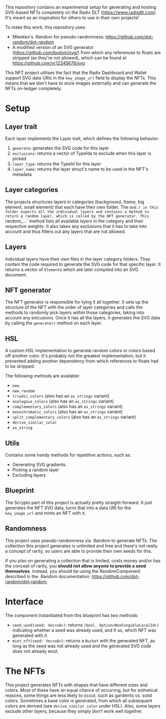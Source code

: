 This repository contains an experimental setup for generating and hosting SVG-based NFTs completely on the Radix DLT (https://www.radixdlt.com). It's meant as an inspiration for others to use in their own projects!

To make this work, this repository uses:
* Mleekko's .Random for pseudo-randomness: https://github.com/dot-random/dot-random
* A modified version of an SVG generator (https://github.com/bodoni/svg/) from which any references to floats are stripped (as they're not allowed), which can be found at https://github.com/yr12345678/svg

This NFT project utilises the fact that the Radix Dashboard and Wallet support SVG data URIs in the `key_image_url` field to display the NFTs. This means that we don't have to store images externally and can generate the NFTs on-ledger completely.

# Setup

## Layer trait
Each layer implements the Layer trait, which defines the following behavior:
1. `generate`: generates the SVG code for this layer
2. `exclusions`: returns a vector of TypeIds to exclude when this layer is picked
3. `layer_type`: returns the TypeId for this layer
4. `layer_name`: returns the layer struct's name to be used in the NFT's metadata

## Layer categories
The projects structures layers in categories (background, frame, big element, small element) that each have their own folder. The `mod.r in this folder exports all the individual layers and contains a method to return a random layer, which is called by the NFT generator. This `random_...` method lists all available layers in the category and their respective weights. It also takes any exclusions that it has to take into account and thus filters out any layers that are not allowed.

## Layers
Individual layers have their own files in the layer category folders. They contain the code required to generate the SVG code for that specific layer. It returns a vector of `Element`s which are later compiled into an SVG document.

## NFT generator
The NFT generator is responsible for tying it all together. It sets up the structure of the NFT with the order of layer categories and calls the methods to randomly pick layers within those categories, taking into account any exlcusions. Once it has all the layers, it generates the SVG data by calling the `generate()` method on each layer.

## HSL
A custom HSL implementation to generate random colors or colors based off another color. It's probably not the greatest implementation, but it prevented adding another dependency from which references to floats had to be stripped.

The following methods are available:
* `new`
* `new_random`
* `triadic_colors` (also has an `as_strings` variant)
* `analogous_colors` (also has an `as_strings` variant)
* `complementary_colors` (also has an `as_strings` variant)
* `monochromatic_colors` (also has an `as_strings` variant)
* `split_complementary_colors` (also has an `as_strings` variant)
* `derive_similar_color`
* `as_string`

## Utils
Contains some handy methods for repetitive actions, such as:
* Generating SVG gradients
* Picking a random layer
* Excluding layers

## Blueprint
The Scrypto part of this project is actually pretty straight-forward. It just generates the NFT SVG data, turns that into a data URI for the `key_image_url` and mints an NFT with it.

## Randomness
This project uses pseudo-randomness via .Random to generate NFTs. The collection this project generates is unlimited and free and there's not really a concept of rarity, so users are able to provide their own seeds for this. 

If you plan on generating a collection that is limited, costs money and/or has the concept of rarity, you **should not allow anyone to provide a seed themselves**. Instead, you should be using the RandomComponent described in the .Random documentation: https://github.com/dot-random/dot-random.

# Interface
The component instantiated from this blueprint has two methods:
* `seed_used(seed: Vec<u8>)`: returns `(bool, Option<NonFungibleLocalId>)` indicating whether a seed was already used, and if so, which NFT was generated with it.
* `mint_nft(seed: Vec<u8>)`: returns a `Bucket` with the generated NFT, as long as the seed was not already used and the generated SVG code does not already exist. 

# The NFTs
This project generates NFTs with shapes that have different sizes and colors. Most of these have an equal chance of occurring, but for esthetical reasons, some things are less likely to occur, such as gardients vs. solid colors. Sometimes a base color is generated, from which all subsequent colors are derived (see `derive_similar_color` under HSL). Also, some layers exclude other layers, because they simply don't work well together.
